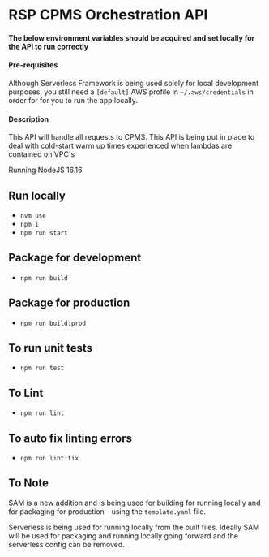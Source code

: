 # RSP CPMS Orchestration API
#### The below environment variables should be acquired and set locally for the API to run correctly

#### Pre-requisites
Although Serverless Framework is being used solely for local development purposes, you still need a `[default]` AWS profile in `~/.aws/credentials` in order for for you to run the app locally.

#### Description
This API will handle all requests to CPMS. This API is being put in place to deal with cold-start warm up times experienced when lambdas are contained on VPC's

Running NodeJS 16.16

## Run locally
- `nvm use`
- `npm i`
- `npm run start`

## Package for development
- `npm run build`

## Package for production
- `npm run build:prod`

## To run unit tests

- `npm run test`

## To Lint

- `npm run lint`

## To auto fix linting errors

- `npm run lint:fix`

## To Note

SAM is a new addition and is being used for building for running locally and for packaging for production - using the `template.yaml` file.

Serverless is being used for running locally from the built files. Ideally SAM will be used for packaging and running locally going forward and the serverless config can be removed.
